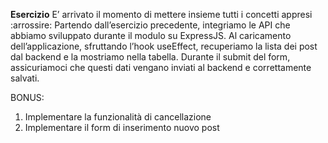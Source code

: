 **Esercizio**
 E’ arrivato il momento di mettere insieme tutti i concetti appresi :arrossire:
 Partendo dall’esercizio precedente, integriamo le API che abbiamo sviluppato durante il modulo su ExpressJS.
 Al caricamento dell’applicazione, sfruttando l’hook useEffect, recuperiamo la lista dei post dal backend e la mostriamo nella tabella.
 Durante il submit del form, assicuriamoci che questi dati vengano inviati al backend e correttamente salvati.
 
 BONUS:
 1. Implementare la funzionalità di cancellazione
 2. Implementare il form di inserimento nuovo post